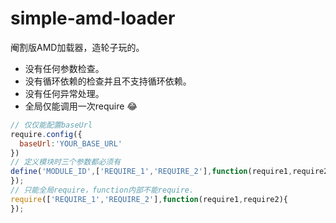 # simple-amd-loader
阉割版AMD加载器，造轮子玩的。
* 没有任何参数检查。
* 没有循环依赖的检查并且不支持循环依赖。
* 没有任何异常处理。
* 全局仅能调用一次require :joy:

```js
// 仅仅能配置baseUrl
require.config({
  baseUrl:'YOUR_BASE_URL'
})
// 定义模块时三个参数都必须有
define('MODULE_ID',['REQUIRE_1','REQUIRE_2'],function(require1,require2){
});
// 只能全局require，function内部不能require.
require(['REQUIRE_1','REQUIRE_2'],function(require1,require2){
});
```

